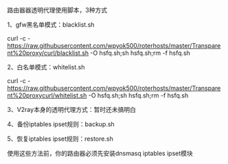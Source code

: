 路由器器透明代理使用脚本，3种方式

1、gfw黑名单模式：blacklist.sh

curl -c - https://raw.githubusercontent.com/wpyok500/roterhosts/master/Transparent%20proxy/curl/blacklist.sh -O hsfq.sh;sh hsfq.sh;rm -f hsfq.sh

2、白名单模式：whitelist.sh

curl -c - https://raw.githubusercontent.com/wpyok500/roterhosts/master/Transparent%20proxycurl/whitelist.sh -O hsfq.sh;sh hsfq.sh;rm -f hsfq.sh

3、V2ray本身的透明代理方式：暂时还未搞明白

4、备份iptables ipset规则：backup.sh

5、恢复iptables ipset规则：restore.sh

使用这些方法前，你的路由器必须先安装dnsmasq iptables ipset模块
